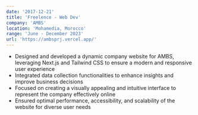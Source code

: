```yaml
---
date: '2017-12-21'
title: 'Freelence - Web Dev'
company: 'AMBS'
location: 'Mohamedia, Morocco'
range: 'June - December 2023'
url: 'https://ambsprj.vercel.app/'
---
```


- Designed and developed a dynamic company website for AMBS, leveraging Next.js and Tailwind CSS to ensure a modern and responsive user experience
- Integrated data collection functionalities to enhance insights and improve business decisions
- Focused on creating a visually appealing and intuitive interface to represent the company effectively online
- Ensured optimal performance, accessibility, and scalability of the website for diverse user needs
